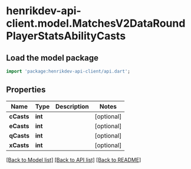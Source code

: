# henrikdev-api-client.model.MatchesV2DataRoundPlayerStatsAbilityCasts

## Load the model package
```dart
import 'package:henrikdev-api-client/api.dart';
```

## Properties
Name | Type | Description | Notes
------------ | ------------- | ------------- | -------------
**cCasts** | **int** |  | [optional] 
**eCasts** | **int** |  | [optional] 
**qCasts** | **int** |  | [optional] 
**xCasts** | **int** |  | [optional] 

[[Back to Model list]](../README.md#documentation-for-models) [[Back to API list]](../README.md#documentation-for-api-endpoints) [[Back to README]](../README.md)


